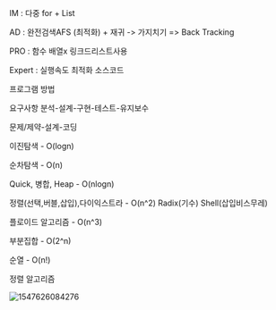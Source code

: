 IM : 다중 for  + List

AD : 완전검색AFS (최적화) + 재귀 -> 가지치기 => Back Tracking

PRO : 함수 배열x 링크드리스트사용

Expert : 실행속도 최적화 소스코드



프로그램 방법

요구사항 분석-설계-구현-테스트-유지보수

문제/제약-설계-코딩



이진탐색 - O(logn)

순차탐색 - O(n)

Quick, 병합, Heap - O(nlogn)

정렬(선택,버블,삽입),다이익스트라 - O(n^2)       Radix(기수) Shell(삽입비스무레) 

플로이드 알고리즘 - O(n^3)

부분집합 - O(2^n)

순열 - O(n!)



정렬 알고리즘

![1547626084276](C:\Users\student\AppData\Roaming\Typora\typora-user-images\1547626084276.png)

